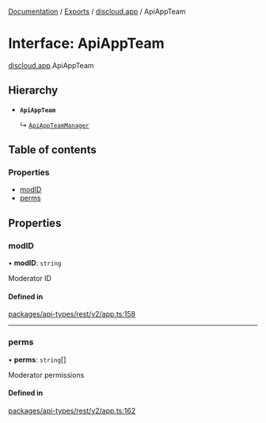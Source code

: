[Documentation](../README.md) / [Exports](../modules.md) / [discloud.app](../modules/discloud_app.md) / ApiAppTeam

# Interface: ApiAppTeam

[discloud.app](../modules/discloud_app.md).ApiAppTeam

## Hierarchy

- **`ApiAppTeam`**

  ↳ [`ApiAppTeamManager`](discloud_app.ApiAppTeamManager.md)

## Table of contents

### Properties

- [modID](discloud_app.ApiAppTeam.md#modid)
- [perms](discloud_app.ApiAppTeam.md#perms)

## Properties

### modID

• **modID**: `string`

Moderator ID

#### Defined in

[packages/api-types/rest/v2/app.ts:158](https://github.com/discloud/discloud.app/blob/824e86a/packages/api-types/rest/v2/app.ts#L158)

___

### perms

• **perms**: `string`[]

Moderator permissions

#### Defined in

[packages/api-types/rest/v2/app.ts:162](https://github.com/discloud/discloud.app/blob/824e86a/packages/api-types/rest/v2/app.ts#L162)
